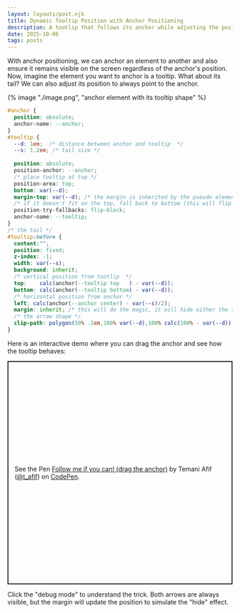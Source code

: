 ```yaml
---
layout: layouts/post.njk
title: Dynamic Tooltip Position with Anchor Positioning
description: A tootlip that follows its anchor while adjusting the position of its tail
date: 2025-10-06
tags: posts
---
```


With anchor positioning, we can anchor an element to another and also ensure it remains visible on the screen regardless of the anchor's position. Now, imagine the element you want to anchor is a tooltip. What about its tail? We can also adjust its position to always point to the anchor.

{% image "./image.png", "anchor element with its tooltip shape" %}

```css
#anchor {
  position: absolute;
  anchor-name: --anchor;
}
#tooltip {
  --d: 1em;  /* distance between anchor and tooltip  */
  --s: 1.2em; /* tail size */
  
  position: absolute; 
  position-anchor: --anchor;
  /* place tooltip at top */
  position-area: top;
  bottom: var(--d);
  margin-top: var(--d); /* the margin is inherited by the pseudo element, it does nothing here */
  /* if it doesn't fit on the top, fall back to bottom (this will flip the margin as well) */
  position-try-fallbacks: flip-block; 
  anchor-name: --tooltip;
}
/* the tail */
#tooltip:before {
  content:"";
  position: fixed;
  z-index: -1;
  width: var(--s);
  background: inherit;
  /* vertical position from tootlip  */
  top:    calc(anchor(--tooltip top   ) - var(--d));
  bottom: calc(anchor(--tooltip bottom) - var(--d));
  /* horizontal position from anchor */
  left: calc(anchor(--anchor center) - var(--s)/2);
  margin: inherit; /* this will do the magic, it will hide either the top or the bottom of the shape */
  /* the arrow shape */
  clip-path: polygon(50% .2em,100% var(--d),100% calc(100% - var(--d)),50% calc(100% - .2em),0 calc(100% - var(--d)),0 var(--d));
}
```

Here is an interactive demo where you can drag the anchor and see how the tooltip behaves:

<p class="codepen" data-height="500" data-default-tab="result" data-slug-hash="RNrKmpY" data-pen-title="Follow me if you can! (drag the anchor)" data-preview="true" data-user="t_afif" style="height: 500px; box-sizing: border-box; display: flex; align-items: center; justify-content: center; border: 2px solid; margin: 1em 0; padding: 1em;">
  <span>See the Pen <a href="https://codepen.io/t_afif/pen/RNrKmpY">
  Follow me if you can! (drag the anchor)</a> by Temani Afif (<a href="https://codepen.io/t_afif">@t_afif</a>)
  on <a href="https://codepen.io">CodePen</a>.</span>
</p>
<script async src="https://public.codepenassets.com/embed/index.js"></script>


Click the "debug mode" to understand the trick. Both arrows are always visible, but the margin will update the position to simulate the "hide" effect. 